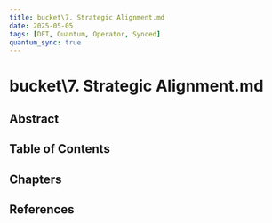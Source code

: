 ```yaml
---
title: bucket\7. Strategic Alignment.md
date: 2025-05-05
tags: [DFT, Quantum, Operator, Synced]
quantum_sync: true
---
```

# bucket\7. Strategic Alignment.md

## Abstract

## Table of Contents

## Chapters

## References

